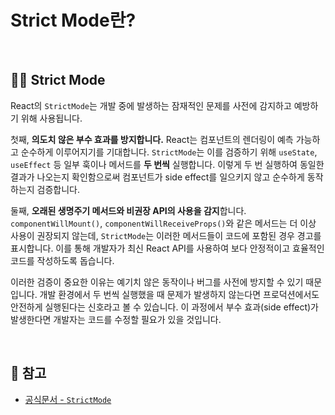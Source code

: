 # Strict Mode란?

<br />

## 👮‍♂️ Strict Mode

React의 `StrictMode`는 개발 중에 발생하는 잠재적인 문제를 사전에 감지하고 예방하기 위해 사용됩니다.

첫째, **의도치 않은 부수 효과를 방지합니다.** React는 컴포넌트의 렌더링이 예측 가능하고 순수하게 이루어지기를 기대합니다. `StrictMode`는 이를 검증하기 위해 `useState`, `useEffect` 등 일부 훅이나 메서드를 **두 번씩** 실행합니다. 이렇게 두 번 실행하여 동일한 결과가 나오는지 확인함으로써 컴포넌트가 side effect를 일으키지 않고 순수하게 동작하는지 검증합니다.

둘째, **오래된 생명주기 메서드와 비권장 API의 사용을 감지**합니다. `componentWillMount()`, `componentWillReceiveProps()`와 같은 메서드는 더 이상 사용이 권장되지 않는데, `StrictMode`는 이러한 메서드들이 코드에 포함된 경우 경고를 표시합니다. 이를 통해 개발자가 최신 React API를 사용하여 보다 안정적이고 효율적인 코드를 작성하도록 돕습니다.

이러한 검증이 중요한 이유는 예기치 않은 동작이나 버그를 사전에 방지할 수 있기 때문입니다. 개발 환경에서 두 번씩 실행했을 때 문제가 발생하지 않는다면 프로덕션에서도 안전하게 실행된다는 신호라고 볼 수 있습니다. 이 과정에서 부수 효과(side effect)가 발생한다면 개발자는 코드를 수정할 필요가 있을 것입니다.

<br />

## 📖 참고

- [공식문서 - `StrictMode`](https://ko.react.dev/reference/react/StrictMode)
